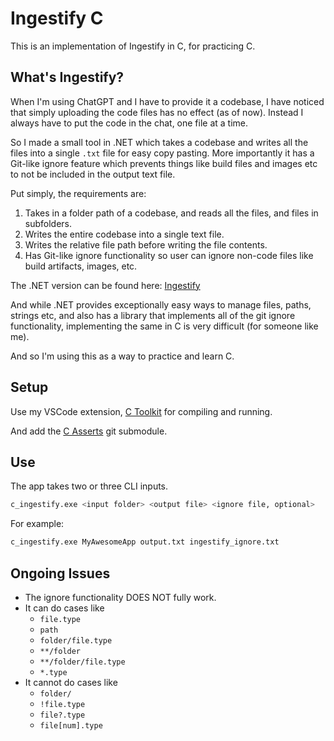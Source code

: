 # Ingestify C

This is an implementation of Ingestify in C, for practicing C.

## What's Ingestify?

When I'm using ChatGPT and I have to provide it a codebase, I have noticed that
simply uploading the code files has no effect (as of now). Instead I always have
to put the code in the chat, one file at a time.

So I made a small tool in .NET which takes a codebase and writes all the files
into a single `.txt` file for easy copy pasting. More importantly it has a Git-like
ignore feature which prevents things like build files and images etc to not be
included in the output text file.

Put simply, the requirements are:

1. Takes in a folder path of a codebase, and reads all the files, and files in subfolders.
2. Writes the entire codebase into a single text file.
3. Writes the relative file path before writing the file contents.
4. Has Git-like ignore functionality so user can ignore non-code files like build artifacts, images, etc.

The .NET version can be found here: [Ingestify](https://github.com/usmanmehmood55/Ingestify)

And while .NET provides exceptionally easy ways to manage files, paths, strings etc,
and also has a library that implements all of the git ignore functionality,
implementing the same in C is very difficult (for someone like me).

And so I'm using this as a way to practice and learn C.

## Setup

Use my VSCode extension, [C Toolkit](https://marketplace.visualstudio.com/items?itemName=UsmanMehmood.c-toolkit)
for compiling and running.

And add the [C Asserts](https://github.com/usmanmehmood55/c_asserts) git submodule.

## Use

The app takes two or three CLI inputs.

```bash
c_ingestify.exe <input folder> <output file> <ignore file, optional>
```

For example:

```bash
c_ingestify.exe MyAwesomeApp output.txt ingestify_ignore.txt
```

## Ongoing Issues

- The ignore functionality DOES NOT fully work.
- It can do cases like
  - `file.type`
  - `path`
  - `folder/file.type`
  - `**/folder`
  - `**/folder/file.type`
  - `*.type`
- It cannot do cases like
  - `folder/`
  - `!file.type`
  - `file?.type`
  - `file[num].type`
